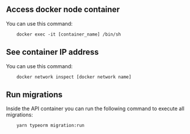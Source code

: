 ## Access docker node container

You can use this command:
```
    docker exec -it [container_name] /bin/sh
```

## See container IP address

You can use this command:
```
    docker network inspect [docker network name]
```

## Run migrations
Inside the API container you can run the following command to execute all migrations:

```
    yarn typeorm migration:run
```
